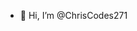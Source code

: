 - 👋 Hi, I’m @ChrisCodes271

<!---
ChrisCodes271/ChrisCodes271 is a ✨ special ✨ repository because its `README.md` (this file) appears on your GitHub profile.
You can click the Preview link to take a look at your changes.
--->
